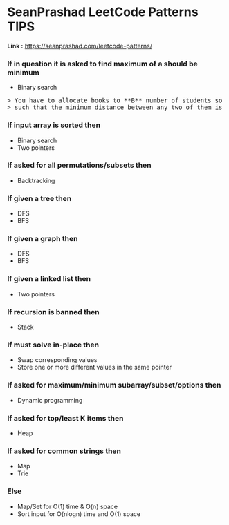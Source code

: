# SeanPrashad LeetCode Patterns TIPS

**Link :** https://seanprashad.com/leetcode-patterns/

### If in question it is asked to find maximum of a should be minimum

* Binary search
<pre>
> You have to allocate books to **B** number of students so that maximum number of pages alloted to a student is minimum.
> such that the minimum distance between any two of them is as large as possible. Return the largest minimum distance
</pre>

### If input array is sorted then 
- Binary search
- Two pointers

### If asked for all permutations/subsets then
- Backtracking

### If given a tree then
- DFS
- BFS

### If given a graph then
- DFS
- BFS

### If given a linked list then
- Two pointers

### If recursion is banned then
- Stack

### If must solve in-place then
- Swap corresponding values
- Store one or more different values in the same pointer

### If asked for maximum/minimum subarray/subset/options then
- Dynamic programming

### If asked for top/least K items then
- Heap

### If asked for common strings then
- Map
- Trie

### Else
- Map/Set for O(1) time & O(n) space
- Sort input for O(nlogn) time and O(1) space
